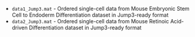 - `data1_Jump3.mat` - Ordered single-cell data from Mouse Embryonic Stem Cell to Endoderm Differentiation dataset in Jump3-ready format
- `data2_Jump3.mat` - Ordered single-cell data from Mouse Retinoic Acid-driven Differentiation dataset in Jump3-ready format
